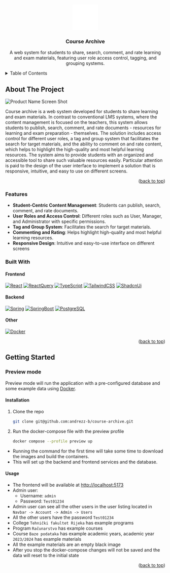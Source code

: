 <a id="readme-top"></a>

<!-- PROJECT LOGO -->
<br />
<div align="center">
  <a href="https://github.com/othneildrew/Best-README-Template">
    <img src="frontend/public/archive.svg" alt="Logo" width="80" height="80">
  </a>

<h3 align="center">Course Archive</h3>

  <p align="center">
    A web system for students to share, search, comment, and rate learning and exam materials, featuring user role access control, tagging, and grouping systems.
  </p>
</div>



<!-- TABLE OF CONTENTS -->
<details>
  <summary>Table of Contents</summary>
  <ol>
    <li>
      <a href="#about-the-project">About The Project</a>
      <ul>
        <li><a href="#features">Features</a></li>
        <li><a href="#built-with">Built With</a></li>
            <ul>
              <li><a href="#frontend">Frontend</a></li>
              <li><a href="#backend">Backend</a></li>
              <li><a href="#other">Other</a></li>
            </ul>
      </ul>
    </li>
    <li>
      <a href="#getting-started">Getting Started</a>
      <ul>
        <li><a href="#preview-mode">Preview mode</a></li>
        <ul>
          <li><a href="#installation">Installation</a></li>
          <li><a href="#usage">Usage</a></li>
      </ul>
      </ul>
    </li>
  </ol>
</details>



<!-- ABOUT THE PROJECT -->

## About The Project

![Product Name Screen Shot][product-screenshot]

Course archive is a web system developed for students to share learning and exam materials.
In contrast to conventional LMS systems, where the content management is focused on the teachers, this
system allows students to publish, search, comment, and rate documents - resources for learning and exam
preparation - themselves. The solution includes access control for different user roles, a tag and group
system that facilitates the search for target materials, and the ability to comment on and rate content,
which helps to highlight the high-quality and most helpful learning resources. The system aims to provide
students with an organized and accessible tool to share such valuable resources easily. Particular
attention is paid to the design of the user interface to implement a solution that is responsive,
intuitive, and easy to use on different screens.

<p align="right">(<a href="#readme-top">back to top</a>)</p>

### Features

- **Student-Centric Content Management**: Students can publish, search, comment, and rate documents.
- **User Roles and Access Control**: Different roles such as User, Manager, and Administrator with specific permissions.
- **Tag and Group System**: Facilitates the search for target materials.
- **Commenting and Rating**: Helps highlight high-quality and most helpful learning resources.
- **Responsive Design**: Intuitive and easy-to-use interface on different screens

### Built With

#### Frontend

[![React][React.js]][React-url]
[![ReactQuery][ReactQuery]][ReactQuery-url]
[![TypeScript][TypeScript]][TypeScript-url]
[![TailwindCSS][tailwindcss]][tailwindcss-url]
[![ShadcnUi][ShadcnUi]][ShadcnUi-url]

#### Backend

[![Spring][Spring]][Spring-url]
[![SpringBoot][SpringBoot]][SpringBoot-url]
[![PostgreSQL][PostgreSQL]][PostgreSQL-url]

#### Other

[![Docker][docker]][docker-url]
<p align="right">(<a href="#readme-top">back to top</a>)</p>



<!-- GETTING STARTED -->

## Getting Started

### Preview mode

Preview mode will run the application with a pre-configured database and some example data using [Docker][docker-url].

#### Installation

1. Clone the repo
   ```sh
   git clone git@github.com:andrezz-b/course-archive.git
    ```
2. Run the docker-compose file with the preview profile
    ```sh
    docker compose --profile preview up
    ```
  - Running the command for the first time will take some time to download the images and build the containers.
  - This will set up the backend and frontend services and the database.

#### Usage

- The frontend will be available at [http://localhost:5173](http://localhost:5173)
- Admin user:
  - Username: `admin`
  - Password: `Test01234`
- Admin user can see all the other users in the user listing located in `Navbar -> Account -> Admin -> Users`
- All the other users have the password `Test01234`
- College `Tehnički fakultet Rijeka` has example programs
- Program `Računarstvo` has example courses
- Course `Baze podataka` has example academic years, academic year `2023/2024` has example materials
- All the example materials are an empty black image
- After you stop the docker-compose changes will not be saved and the data will reset to the initial state

<p align="right">(<a href="#readme-top">back to top</a>)</p>


<!-- MARKDOWN LINKS & IMAGES -->
<!-- https://www.markdownguide.org/basic-syntax/#reference-style-links -->

[product-screenshot]: images/materials-page.png

[Spring]: https://img.shields.io/badge/spring-6DB33F?style=for-the-badge&logo=spring&logoColor=white

[Spring-url]: https://spring.io/

[SpringBoot]: https://img.shields.io/badge/spring_boot-6DB33F?style=for-the-badge&logo=springboot&logoColor=white

[SpringBoot-url]: https://spring.io/projects/spring-boot

[React.js]: https://img.shields.io/badge/React-20232A?style=for-the-badge&logo=react&logoColor=61DAFB

[React-url]: https://reactjs.org/

[TypeScript]: https://img.shields.io/badge/TypeScript-3178C6?style=for-the-badge&logo=typescript&logoColor=white

[TypeScript-url]: https://www.typescriptlang.org/

[tailwindcss]: https://img.shields.io/badge/tailwindcss-06B6D4?style=for-the-badge&logo=tailwindcss&logoColor=white

[tailwindcss-url]: https://tailwindcss.com/

[docker]: https://img.shields.io/badge/docker-%232496ED?style=for-the-badge&logo=docker&logoColor=white

[docker-url]: https://www.docker.com/

[PostgreSQL]: https://img.shields.io/badge/postgresql-4169E1?style=for-the-badge&logo=postgresql&logoColor=white

[PostgreSQL-url]: https://www.postgresql.org/

[ShadcnUi]: https://img.shields.io/badge/shadcn%2Fui-000000?style=for-the-badge&logo=shadcnui&logoColor=white

[ShadcnUi-url]: https://ui.shadcn.com/

[ReactQuery]: https://img.shields.io/badge/react_query-FF4154?style=for-the-badge&logo=reactquery&logoColor=white

[ReactQuery-url]: https://tanstack.com/query/latest/docs/framework/react/overview
